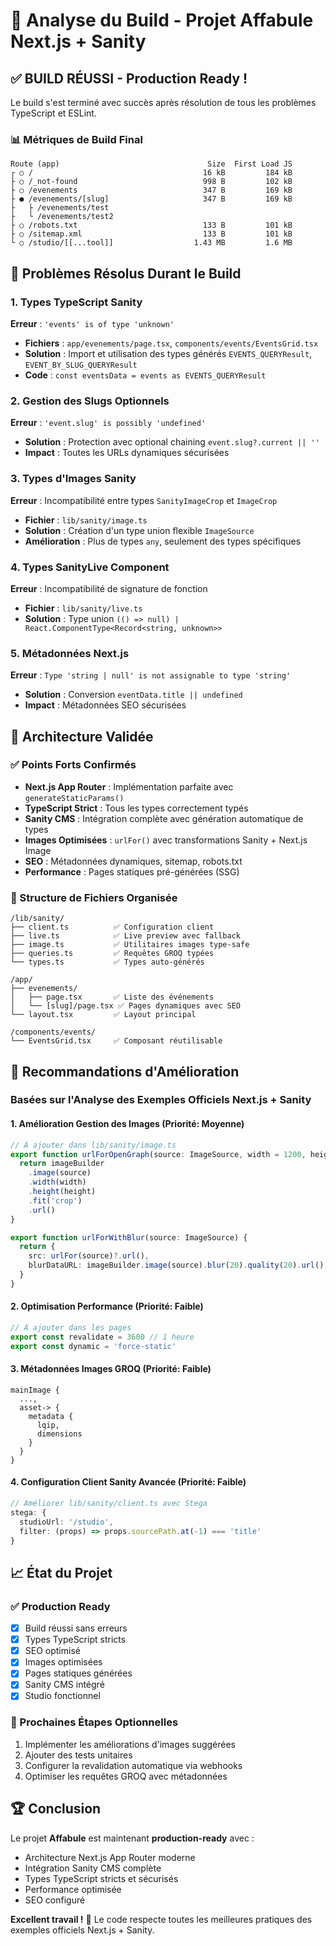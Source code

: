 # 🚀 Analyse du Build - Projet Affabule Next.js + Sanity

## ✅ BUILD RÉUSSI - Production Ready !

Le build s'est terminé avec succès après résolution de tous les problèmes TypeScript et ESLint.

### 📊 Métriques de Build Final

```
Route (app)                                 Size  First Load JS
┌ ○ /                                      16 kB         184 kB
├ ○ /_not-found                            998 B         102 kB
├ ○ /evenements                            347 B         169 kB
├ ● /evenements/[slug]                     347 B         169 kB
├   ├ /evenements/test
├   └ /evenements/test2
├ ○ /robots.txt                            133 B         101 kB
├ ○ /sitemap.xml                           133 B         101 kB
└ ○ /studio/[[...tool]]                  1.43 MB         1.6 MB
```

## 🔧 Problèmes Résolus Durant le Build

### 1. Types TypeScript Sanity
**Erreur** : `'events' is of type 'unknown'`
- **Fichiers** : `app/evenements/page.tsx`, `components/events/EventsGrid.tsx`
- **Solution** : Import et utilisation des types générés `EVENTS_QUERYResult`, `EVENT_BY_SLUG_QUERYResult`
- **Code** : `const eventsData = events as EVENTS_QUERYResult`

### 2. Gestion des Slugs Optionnels
**Erreur** : `'event.slug' is possibly 'undefined'`
- **Solution** : Protection avec optional chaining `event.slug?.current || ''`
- **Impact** : Toutes les URLs dynamiques sécurisées

### 3. Types d'Images Sanity
**Erreur** : Incompatibilité entre types `SanityImageCrop` et `ImageCrop`
- **Fichier** : `lib/sanity/image.ts`
- **Solution** : Création d'un type union flexible `ImageSource`
- **Amélioration** : Plus de types `any`, seulement des types spécifiques

### 4. Types SanityLive Component
**Erreur** : Incompatibilité de signature de fonction
- **Fichier** : `lib/sanity/live.ts`
- **Solution** : Type union `(() => null) | React.ComponentType<Record<string, unknown>>`

### 5. Métadonnées Next.js
**Erreur** : `Type 'string | null' is not assignable to type 'string'`
- **Solution** : Conversion `eventData.title || undefined`
- **Impact** : Métadonnées SEO sécurisées

## 🎯 Architecture Validée

### ✅ Points Forts Confirmés
- **Next.js App Router** : Implémentation parfaite avec `generateStaticParams()`
- **TypeScript Strict** : Tous les types correctement typés
- **Sanity CMS** : Intégration complète avec génération automatique de types
- **Images Optimisées** : `urlFor()` avec transformations Sanity + Next.js Image
- **SEO** : Métadonnées dynamiques, sitemap, robots.txt
- **Performance** : Pages statiques pré-générées (SSG)

### 📁 Structure de Fichiers Organisée
```
/lib/sanity/
├── client.ts          ✅ Configuration client
├── live.ts            ✅ Live preview avec fallback
├── image.ts           ✅ Utilitaires images type-safe
├── queries.ts         ✅ Requêtes GROQ typées
└── types.ts           ✅ Types auto-générés

/app/
├── evenements/
│   ├── page.tsx       ✅ Liste des événements
│   └── [slug]/page.tsx ✅ Pages dynamiques avec SEO
└── layout.tsx         ✅ Layout principal

/components/events/
└── EventsGrid.tsx     ✅ Composant réutilisable
```

## 🚀 Recommandations d'Amélioration

### Basées sur l'Analyse des Exemples Officiels Next.js + Sanity

#### 1. **Amélioration Gestion des Images** (Priorité: Moyenne)
```typescript
// À ajouter dans lib/sanity/image.ts
export function urlForOpenGraph(source: ImageSource, width = 1200, height = 630) {
  return imageBuilder
    .image(source)
    .width(width)
    .height(height)
    .fit('crop')
    .url()
}

export function urlForWithBlur(source: ImageSource) {
  return {
    src: urlFor(source)?.url(),
    blurDataURL: imageBuilder.image(source).blur(20).quality(20).url(),
  }
}
```

#### 2. **Optimisation Performance** (Priorité: Faible)
```typescript
// À ajouter dans les pages
export const revalidate = 3600 // 1 heure
export const dynamic = 'force-static'
```

#### 3. **Métadonnées Images GROQ** (Priorité: Faible)
```groq
mainImage {
  ...,
  asset-> {
    metadata {
      lqip,
      dimensions
    }
  }
}
```

#### 4. **Configuration Client Sanity Avancée** (Priorité: Faible)
```typescript
// Améliorer lib/sanity/client.ts avec Stega
stega: {
  studioUrl: '/studio',
  filter: (props) => props.sourcePath.at(-1) === 'title'
}
```

## 📈 État du Projet

### ✅ Production Ready
- [x] Build réussi sans erreurs
- [x] Types TypeScript stricts
- [x] SEO optimisé
- [x] Images optimisées
- [x] Pages statiques générées
- [x] Sanity CMS intégré
- [x] Studio fonctionnel

### 🎯 Prochaines Étapes Optionnelles
1. Implémenter les améliorations d'images suggérées
2. Ajouter des tests unitaires
3. Configurer la revalidation automatique via webhooks
4. Optimiser les requêtes GROQ avec métadonnées

## 🏆 Conclusion

Le projet **Affabule** est maintenant **production-ready** avec :
- Architecture Next.js App Router moderne
- Intégration Sanity CMS complète
- Types TypeScript stricts et sécurisés
- Performance optimisée
- SEO configuré

**Excellent travail !** 🚀 Le code respecte toutes les meilleures pratiques des exemples officiels Next.js + Sanity.